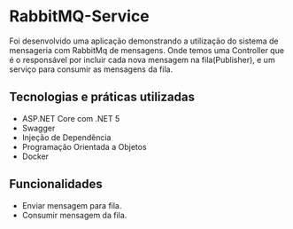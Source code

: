# RabbitMQ-Service
Foi desenvolvido uma aplicação demonstrando a utilização do sistema de mensageria com RabbitMq de mensagens. 
Onde temos uma Controller que é o responsável por incluir cada nova mensagem na fila(Publisher),
e um serviço para consumir as mensagens da fila.

## Tecnologias e práticas utilizadas
- ASP.NET Core com .NET 5
- Swagger
- Injeção de Dependência
- Programação Orientada a Objetos
- Docker

## Funcionalidades
- Enviar mensagem para fila.
- Consumir mensagem da fila.
